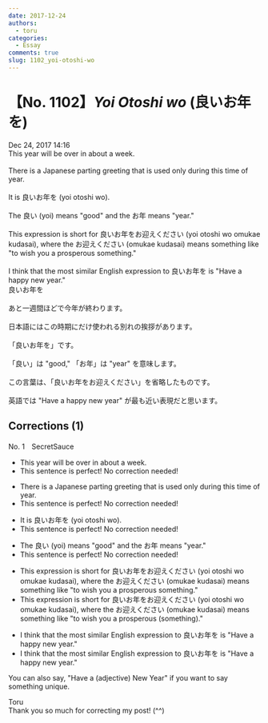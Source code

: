 ```yaml
---
date: 2017-12-24
authors:
  - toru
categories:
  - Essay
comments: true
slug: 1102_yoi-otoshi-wo
---
```


# 【No. 1102】<strong><em>Yoi Otoshi wo</strong></em> (良いお年を)
<div class="date">Dec 24, 2017 14:16</div>
<div id="post"><div id="body_show_ori">
This year will be over in about a week.<br/><br/>There is a Japanese parting greeting that is used only during this time of year.<br/><br/>It is 良いお年を (yoi otoshi wo).<br/><br/>The 良い (yoi) means "good" and the お年 means "year."<br/><br/>This expression is short for 良いお年をお迎えください (yoi otoshi wo omukae kudasai), where the お迎えください (omukae kudasai) means something like "to wish you a prosperous something."<br/><br/>I think that the most similar English expression to 良いお年を is "Have a happy new year."
</div></div>

<!-- more -->

<div id="post_ja"><div id="body_show_mo">
良いお年を<br/><br/>あと一週間ほどで今年が終わります。<br/><br/>日本語にはこの時期にだけ使われる別れの挨拶があります。<br/><br/>「良いお年を」です。<br/><br/>「良い」は "good," 「お年」は "year" を意味します。<br/><br/>この言葉は、「良いお年をお迎えください」を省略したものです。<br/><br/>英語では "Have a happy new year" が最も近い表現だと思います。
</div></div>

## Corrections (1)
<div id="block"><div class="first_name"> No. 1　<span class="just_name">SecretSauce</span></div><div id="block2">
<ul class="correction_field">
<li class="incorrect">This year will be over in about a week.</li>
<li class="corrected perfect">This sentence is perfect! No correction needed!</li>
</ul>
<ul class="correction_field">
<li class="incorrect">There is a Japanese parting greeting that is used only during this time of year.</li>
<li class="corrected perfect">This sentence is perfect! No correction needed!</li>
</ul>
<ul class="correction_field">
<li class="incorrect">It is 良いお年を (yoi otoshi wo).</li>
<li class="corrected perfect">This sentence is perfect! No correction needed!</li>
</ul>
<ul class="correction_field">
<li class="incorrect">The 良い (yoi) means "good" and the お年 means "year."</li>
<li class="corrected perfect">This sentence is perfect! No correction needed!</li>
</ul>
<ul class="correction_field">
<li class="incorrect">This expression is short for 良いお年をお迎えください (yoi otoshi wo omukae kudasai), where the お迎えください (omukae kudasai) means something like "to wish you a prosperous something."</li>
<li class="corrected correct">
This expression is short for 良いお年をお迎えください (yoi otoshi wo omukae kudasai), where the お迎えください (omukae kudasai) means something like "to wish you a prosperous <span class="f_red">(</span>something<span class="f_red">)</span>."
</li>
</ul>
<ul class="correction_field">
<li class="incorrect">I think that the most similar English expression to 良いお年を is "Have a happy new year."</li>
<li class="corrected correct">
I think that the most similar English expression to 良いお年を is "Ha<span class="f_gray"><span class="sline">ve a ha</span></span>ppy new year."
</li>
</ul>
<p class="comment_small">
 You can also say, "Have a (adjective) New Year" if you want to say something unique.
</p>

</div><div class="name"><span class="just_name">Toru</span><br>
Thank you so much for correcting my post! (^^)
</div>
</div>
